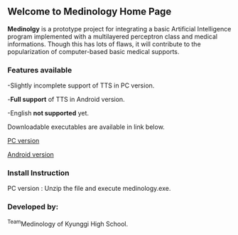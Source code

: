 ## Welcome to Medinology Home Page

<!--
'''You can use the [editor on GitHub](https://github.com/Medinology/medinology.github.com/edit/master/README.md) to maintain and preview the content for your website in Markdown files.

'''Whenever you commit to this repository, GitHub Pages will run [Jekyll](https://jekyllrb.com/) to rebuild the pages in your site, from the content in your Markdown files.

'''### Markdown

'''Markdown is a lightweight and easy-to-use syntax for styling your writing. It includes conventions for

```markdown
'''Syntax highlighted code block

'''# Header 1
'''## Header 2
'''### Header 3

'''- Bulleted
'''- List

'''1. Numbered
'''2. List

'''**Bold** and _Italic_ and `Code` text

'''[Link](url) and ![Image](src)
```
-->
**Medinolgy** is a prototype project for integrating a basic Artificial Intelligence program implemented with a multilayered perceptron class and medical informations. Though this has lots of flaws, it will contribute to the popularization of computer-based basic medical supports.

### Features available

-Slightly incomplete support of TTS in PC version.

-**Full support** of TTS in Android version.

-English **not supported** yet.

Downloadable executables are available in link below.

[PC version](https://github.com/Medinology/medinology.github.com/blob/master/PC%20ver.zip)

[Android version](https://github.com/Medinology/medinology.github.com/blob/master/com.kyunggi.medinology-1.apk)

### Install Instruction

PC version : Unzip the file and execute medinology.exe.

### Developed by:

<sup>Team</sup>Medinology of Kyunggi High School.

<!--For more details see [GitHub Flavored Markdown](https://guides.github.com/features/mastering-markdown/).

### Jekyll Themes

Your Pages site will use the layout and styles from the Jekyll theme you have selected in your [repository settings](https://github.com/Medinology/medinology.github.com/settings). The name of this theme is saved in the Jekyll `_config.yml` configuration file.

### Support or Contact

Having trouble with Pages? Check out our [documentation](https://help.github.com/categories/github-pages-basics/) or [contact support](https://github.com/contact) and we’ll help you sort it out.
-->
